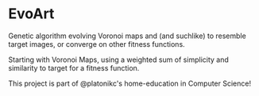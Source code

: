 # EvoArt
Genetic algorithm evolving Voronoi maps and (and suchlike) to resemble target images, or converge on other fitness functions.

Starting with Voronoi Maps, using a weighted sum of simplicity and similarity to target for a fitness function.

This project is part of @platonikc's home-education in Computer Science!
